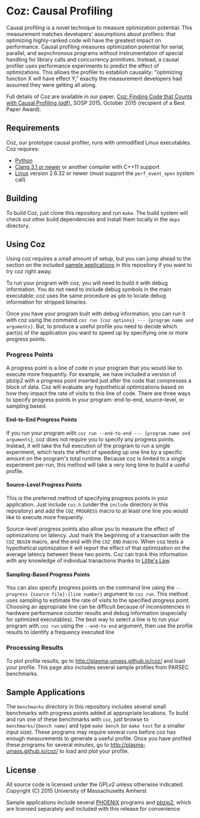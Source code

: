 # Coz: Causal Profiling
Causal profiling is a novel technique to measure optimization potential.
This measurement matches developers' assumptions about profilers: that
optimizing highly-ranked code will have the greatest impact on
performance. Causal profiling measures optimization potential for serial,
parallel, and asynchronous programs without instrumentation of special
handling for library calls and concurrency primitives. Instead, a causal
profiler uses performance experiments to predict the effect of
optimizations. This allows the profiler to establish causality:
"optimizing function X will have effect Y," exactly the measurement
developers had assumed they were getting all along.

Full details of Coz are available in our paper, [Coz: Finding Code
that Counts with Causal Profiling
(pdf)](Coz-Curtsinger-Berger-SOSP2015.pdf), SOSP 2015, October 2015
(recipient of a Best Paper Award).

## Requirements
Coz, our prototype causal profiler, runs with unmodified Linux executables. Coz requires:

- [Python](http://www.python.org)
- [Clang 3.1 or newer](http://clang.llvm.org) or another compiler with C++11 support
- [Linux](http://kernel.org) version 2.6.32 or newer (must support the `perf_event_open` system call)

## Building
To build Coz, just clone this repository and run `make`. The build system will check out other build dependencies and install them locally in the `deps` directory.

## Using Coz
Using coz requires a small amount of setup, but you can jump ahead to the section on the included [sample applications](#sample-applications) in this repository if you want to try coz right away.

To run your program with coz, you will need to build it with debug information. You do not need to include debug symbols in the main executable: coz uses the same procedure as `gdb` to locate debug information for stripped binaries.

Once you have your program built with debug information, you can run it with coz using the command `coz run {coz options} --- {program name and arguments}`. But, to produce a useful profile you need to decide which part(s) of the application you want to speed up by specifying one or more progress points.

### Progress Points
A progress point is a line of code in your program that you would like to execute more frequently. For example, we have included a version of pbzip2 with a progress point inserted just after the code that compresses a block of data. Coz will evaluate any hypothetical optimizations based on how they impact the rate of visits to this line of code. There are three ways to specify progress points in your program: end-to-end, source-level, or sampling based.

#### End-to-End Progress Points
If you run your program with `coz run --end-to-end --- {program name and arguments}`, coz does not require you to specify any progress points. Instead, it will take the full execution of the program to run a single experiment, which tests the effect of speeding up one line by a specific amount on the program's total runtime. Because coz is limited to a single experiment per-run, this method will take a very long time to build a useful profile.

#### Source-Level Progress Points
This is the preferred method of specifying progress points in your application. Just include `coz.h` (under the `include` directory in this repository) and add the `COZ_PROGRESS` macro to at least one line you would like to execute more frequently.

Source-level progress points also allow you to measure the effect of optimizations on latency. Just mark the beginning of a transaction with the `COZ_BEGIN` macro, and the end with the `COZ_END` macro. When coz tests a hypothetical optimization it will report the effect of that optimization on the average latency between these two points. Coz can track this information with any knowledge of individual tranactions thanks to [Little's Law](https://en.wikipedia.org/wiki/Little%27s_law).

#### Sampling-Based Progress Points
You can also specify progress points on the command line using the `--progress {source file}:{line number}` argument to `coz run`. This method uses sampling to estimate the rate of visits to the specified progress point. Choosing an appropriate line can be difficult because of inconsistencies in hardware performance counter results and debug information (especially for optimized executables). The best way to select a line is to run your program with `coz run` using the `--end-to-end` argument, then use the profile results to identify a frequency executed line

### Processing Results
To plot profile results, go to http://plasma-umass.github.io/coz/ and load your profile. This page also includes several sample profiles from PARSEC benchmarks.

## Sample Applications
The `benchmarks` directory in this repository includes several small benchmarks with progress points added at appropriate locations. To build and run one of these benchmarks with `coz`, just browse to `benchmarks/{bench name}` and type `make bench` (or `make test` for a smaller input size). These programs may require several runs before coz has enough measurements to generate a useful profile. Once you have profiled these programs for several minutes, go to http://plasma-umass.github.io/coz/ to load and plot your profile.

## License
All source code is licensed under the GPLv2 unless otherwise indicated. Copyright (C) 2015 University of Massachusetts Amherst

Sample applications include several [PHOENIX](https://github.com/kozyraki/phoenix) programs and [pbzip2](http://compression.ca/pbzip2/), which are licensed separately and included with this release for convenience.
